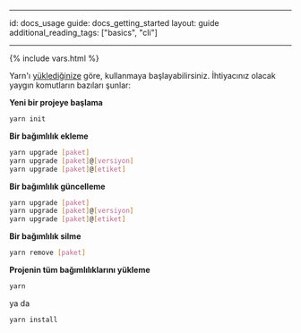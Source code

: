 * * *

id: docs_usage guide: docs_getting_started layout: guide additional_reading_tags: ["basics", "cli"]

* * *

{% include vars.html %}

Yarn'ı [yüklediğinize]({{url_base}}/docs/install) göre, kullanmaya başlayabilirsiniz. İhtiyacınız olacak yaygın komutların bazıları şunlar:

**Yeni bir projeye başlama**

```sh
yarn init
```

**Bir bağımlılık ekleme**

```sh
yarn upgrade [paket]
yarn upgrade [paket]@[versiyon]
yarn upgrade [paket]@[etiket]
```

**Bir bağımlılık güncelleme**

```sh
yarn upgrade [paket]
yarn upgrade [paket]@[versiyon]
yarn upgrade [paket]@[etiket]
```

**Bir bağımlılık silme**

```sh
yarn remove [paket]
```

**Projenin tüm bağımlılıklarını yükleme**

```sh
yarn
```

ya da

```sh
yarn install
```
